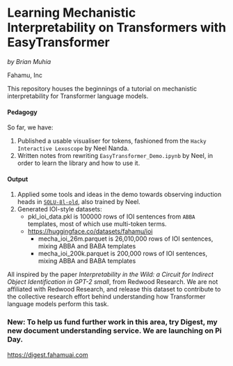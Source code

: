 # Learning Mechanistic Interpretability on Transformers with EasyTransformer


_by Brian Muhia_

Fahamu, Inc


This repository houses the beginnings of a tutorial on mechanistic interpretability for Transformer language models.

#### Pedagogy
So far, we have:
1. Published a usable visualiser for tokens, fashioned from the `Hacky Interactive Lexoscope` by Neel Nanda.
1. Written notes from rewriting `EasyTransformer_Demo.ipynb` by Neel, in order to learn the library and how to use it.

#### Output
1. Applied some tools and ideas in the demo towards observing induction heads in [`SOLU-8l-old`](https://transformer-circuits.pub/2022/solu/index.html), also trained by Neel.
1. Generated IOI-style datasets:
    - pkl_ioi_data.pkl is 100000 rows of IOI sentences from `ABBA` templates, most of which use multi-token terms.
    - https://huggingface.co/datasets/fahamu/ioi
        + mecha_ioi_26m.parquet is 26,010,000 rows of IOI sentences, mixing ABBA and BABA templates
        + mecha_ioi_200k.parquet is 200,000 rows of IOI sentences, mixing ABBA and BABA templates

All inspired by the paper _Interpretability in the Wild: a Circuit for Indirect Object Identification in GPT-2 small_, from Redwood Research. We are not affiliated with Redwood Research, and release this dataset to contribute to the collective research effort behind understanding how Transformer language models perform this task. 

### New: To help us fund further work in this area, try Digest, my new document understanding service. We are launching on Pi Day. 

https://digest.fahamuai.com
